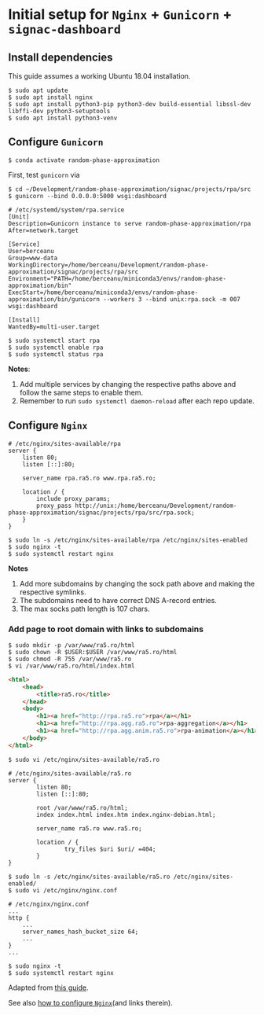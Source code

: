 # Initial setup for `Nginx` + `Gunicorn` + `signac-dashboard`

## Install dependencies

This guide assumes a working Ubuntu 18.04 installation.

```console
$ sudo apt update
$ sudo apt install nginx
$ sudo apt install python3-pip python3-dev build-essential libssl-dev libffi-dev python3-setuptools
$ sudo apt install python3-venv
```

## Configure `Gunicorn`

```console
$ conda activate random-phase-approximation
```

First, test `gunicorn` via

```console
$ cd ~/Development/random-phase-approximation/signac/projects/rpa/src
$ gunicorn --bind 0.0.0.0:5000 wsgi:dashboard
```

```
# /etc/systemd/system/rpa.service
[Unit]
Description=Gunicorn instance to serve random-phase-approximation/rpa
After=network.target

[Service]
User=berceanu
Group=www-data
WorkingDirectory=/home/berceanu/Development/random-phase-approximation/signac/projects/rpa/src
Environment="PATH=/home/berceanu/miniconda3/envs/random-phase-approximation/bin"
ExecStart=/home/berceanu/miniconda3/envs/random-phase-approximation/bin/gunicorn --workers 3 --bind unix:rpa.sock -m 007 wsgi:dashboard

[Install]
WantedBy=multi-user.target
```

```console
$ sudo systemctl start rpa
$ sudo systemctl enable rpa
$ sudo systemctl status rpa
```

**Notes**: 

1) Add multiple services by changing the respective paths above and follow the same steps to enable them.
1) Remember to run `sudo systemctl daemon-reload` after each repo update.

## Configure `Nginx`

```
# /etc/nginx/sites-available/rpa
server {
    listen 80;
    listen [::]:80;

    server_name rpa.ra5.ro www.rpa.ra5.ro;

    location / {
        include proxy_params;
        proxy_pass http://unix:/home/berceanu/Development/random-phase-approximation/signac/projects/rpa/src/rpa.sock;
    }
}
```

```console
$ sudo ln -s /etc/nginx/sites-available/rpa /etc/nginx/sites-enabled
$ sudo nginx -t
$ sudo systemctl restart nginx
```

**Notes**

1) Add more subdomains by changing the sock path above and making the respective symlinks.
1) The subdomains need to have correct DNS A-record entries.
1) The max socks path length is 107 chars.

### Add page to root domain with links to subdomains

```console
$ sudo mkdir -p /var/www/ra5.ro/html
$ sudo chown -R $USER:$USER /var/www/ra5.ro/html
$ sudo chmod -R 755 /var/www/ra5.ro
$ vi /var/www/ra5.ro/html/index.html
```

```html
<html>
    <head>
        <title>ra5.ro</title>
    </head>
    <body>
        <h1><a href="http://rpa.ra5.ro">rpa</a></h1>
        <h1><a href="http://rpa.agg.ra5.ro">rpa-aggregation</a></h1>
        <h1><a href="http://rpa.agg.anim.ra5.ro">rpa-animation</a></h1>
    </body>
</html>
```

```console
$ sudo vi /etc/nginx/sites-available/ra5.ro
```

```
# /etc/nginx/sites-available/ra5.ro
server {
        listen 80;
        listen [::]:80;

        root /var/www/ra5.ro/html;
        index index.html index.htm index.nginx-debian.html;

        server_name ra5.ro www.ra5.ro;

        location / {
                try_files $uri $uri/ =404;
        }
}
```

```console
$ sudo ln -s /etc/nginx/sites-available/ra5.ro /etc/nginx/sites-enabled/
$ sudo vi /etc/nginx/nginx.conf
```

```
# /etc/nginx/nginx.conf
...
http {
    ...
    server_names_hash_bucket_size 64;
    ...
}
...
```

```console
$ sudo nginx -t
$ sudo systemctl restart nginx
```

Adapted from [this guide](https://www.digitalocean.com/community/tutorials/how-to-serve-flask-applications-with-gunicorn-and-nginx-on-ubuntu-18-04).

See also [how to configure `Nginx`](https://www.digitalocean.com/community/tutorials/how-to-install-nginx-on-ubuntu-18-04)(and links therein).
